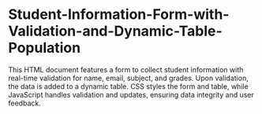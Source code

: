 # Student-Information-Form-with-Validation-and-Dynamic-Table-Population
This HTML document features a form to collect student information with real-time validation for name, email, subject, and grades. Upon validation, the data is added to a dynamic table. CSS styles the form and table, while JavaScript handles validation and updates, ensuring data integrity and user feedback.
